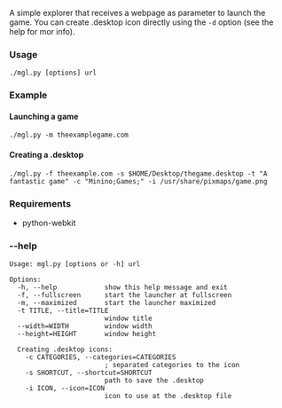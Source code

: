 A simple explorer that receives a webpage as parameter to launch the game. You can create .desktop icon directly using the ``-d`` option (see the help for mor info).

### Usage
    ./mgl.py [options] url

### Example

#### Launching a game
    ./mgl.py -m theexamplegame.com

#### Creating a .desktop
    ./mgl.py -f theexample.com -s $HOME/Desktop/thegame.desktop -t "A fantastic game" -c "Minino;Games;" -i /usr/share/pixmaps/game.png

### Requirements
- python-webkit

### --help
    Usage: mgl.py [options or -h] url

    Options:
      -h, --help            show this help message and exit
      -f, --fullscreen      start the launcher at fullscreen
      -m, --maximized       start the launcher maximized
      -t TITLE, --title=TITLE
                            window title
      --width=WIDTH         window width
      --height=HEIGHT       window height

      Creating .desktop icons:
        -c CATEGORIES, --categories=CATEGORIES
                            ; separated categories to the icon
        -s SHORTCUT, --shortcut=SHORTCUT
                            path to save the .desktop
        -i ICON, --icon=ICON
                            icon to use at the .desktop file
